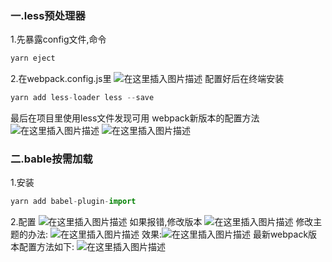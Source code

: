 ### 一.less预处理器
1.先暴露config文件,命令

```js
yarn eject 
```

2.在webpack.config.js里
![在这里插入图片描述](https://img-blog.csdnimg.cn/20190708003432118.png?x-oss-process=image/watermark,type_ZmFuZ3poZW5naGVpdGk,shadow_10,text_aHR0cHM6Ly9ibG9nLmNzZG4ubmV0L3hpYW9kaTUyMDUyMA==,size_16,color_FFFFFF,t_70)
配置好后在终端安装

```js
yarn add less-loader less --save


```
最后在项目里使用less文件发现可用
webpack新版本的配置方法
![在这里插入图片描述](https://img-blog.csdnimg.cn/20190709133301108.png)
![在这里插入图片描述](https://img-blog.csdnimg.cn/20190709133710998.png?x-oss-process=image/watermark,type_ZmFuZ3poZW5naGVpdGk,shadow_10,text_aHR0cHM6Ly9ibG9nLmNzZG4ubmV0L3hpYW9kaTUyMDUyMA==,size_16,color_FFFFFF,t_70)
### 二.bable按需加载
1.安装

```js
yarn add babel-plugin-import
```
2.配置
![在这里插入图片描述](https://img-blog.csdnimg.cn/20190709125954289.png?x-oss-process=image/watermark,type_ZmFuZ3poZW5naGVpdGk,shadow_10,text_aHR0cHM6Ly9ibG9nLmNzZG4ubmV0L3hpYW9kaTUyMDUyMA==,size_16,color_FFFFFF,t_70)
如果报错,修改版本
![在这里插入图片描述](https://img-blog.csdnimg.cn/20190709130242674.png?x-oss-process=image/watermark,type_ZmFuZ3poZW5naGVpdGk,shadow_10,text_aHR0cHM6Ly9ibG9nLmNzZG4ubmV0L3hpYW9kaTUyMDUyMA==,size_16,color_FFFFFF,t_70)
修改主题的办法:
![在这里插入图片描述](https://img-blog.csdnimg.cn/2019070913035297.png?x-oss-process=image/watermark,type_ZmFuZ3poZW5naGVpdGk,shadow_10,text_aHR0cHM6Ly9ibG9nLmNzZG4ubmV0L3hpYW9kaTUyMDUyMA==,size_16,color_FFFFFF,t_70)
效果:![在这里插入图片描述](https://img-blog.csdnimg.cn/20190709131152218.png?x-oss-process=image/watermark,type_ZmFuZ3poZW5naGVpdGk,shadow_10,text_aHR0cHM6Ly9ibG9nLmNzZG4ubmV0L3hpYW9kaTUyMDUyMA==,size_16,color_FFFFFF,t_70)
最新webpack版本配置方法如下:
![在这里插入图片描述](https://img-blog.csdnimg.cn/20190709132342311.png?x-oss-process=image/watermark,type_ZmFuZ3poZW5naGVpdGk,shadow_10,text_aHR0cHM6Ly9ibG9nLmNzZG4ubmV0L3hpYW9kaTUyMDUyMA==,size_16,color_FFFFFF,t_70)